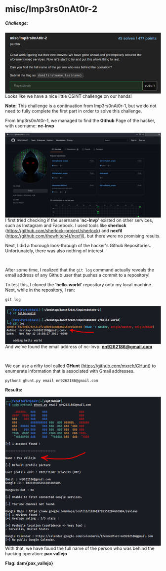 # misc/Imp3rs0nAt0r-2

##### Challenge:

<img style="float: left;" src="screenshots/screenshot1.png">

<br>

---

Looks like we have a nice little OSINT challenge on our hands!

**Note:** This challenge is a continuation from Imp3rs0nAt0r-1, but we do not need to fully complete the first part in order to solve this challenge.

From Imp3rs0nAt0r-1, we managed to find the **Github** Page of the hacker, with username: **nc-lnvp**

<img style="float: left;" src="screenshots/screenshot2.png">

I first tried checking if the username '**nc-lnvp**' existed on other services, such as Instagram and Facebook. I used tools like **sherlock** (https://github.com/sherlock-project/sherlock) and **nexfil** (https://github.com/thewhiteh4t/nexfil), but there were no promising results.

Next, I did a thorough look-through of the hacker's Github Repositories. Unfortunately, there was also nothing of interest.

<br>

After some time, I realized that the `git log` command actually reveals the email address of any Github user that pushes a commit to a repository! 

To test this, I cloned the '**hello-world**' repository onto my local machine. Next, while in the repository, I ran:

```
git log
```

<img style="float: left;" src="screenshots/screenshot3.png">

And we've found the email address of nc-lnvp: **nn9262186@gmail.com**

<br>

We can use a nifty tool called **GHunt** (https://github.com/mxrch/GHunt) to enumerate information that is associated with Gmail addresses.

```
python3 ghunt.py email nn9262186@gmail.com
```

**Results:**

<img style="float: left;" src="screenshots/screenshot4.png">

<br>

With that, we have found the full name of the person who was behind the hacking operation: **pax vallejo**

**Flag: dam{pax_vallejo}**

